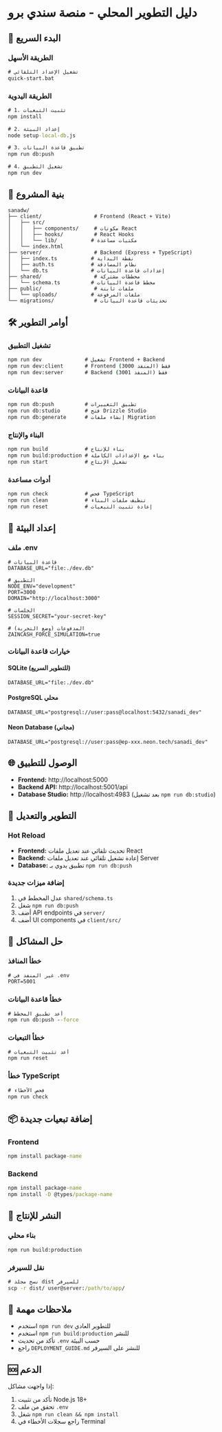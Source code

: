 # دليل التطوير المحلي - منصة سندي برو

## 🚀 البدء السريع

### الطريقة الأسهل
```cmd
# تشغيل الإعداد التلقائي
quick-start.bat
```

### الطريقة اليدوية
```cmd
# 1. تثبيت التبعيات
npm install

# 2. إعداد البيئة
node setup-local-db.js

# 3. تطبيق قاعدة البيانات
npm run db:push

# 4. تشغيل التطبيق
npm run dev
```

## 📁 بنية المشروع

```
sanadw/
├── client/                 # Frontend (React + Vite)
│   ├── src/
│   │   ├── components/     # مكونات React
│   │   ├── hooks/          # React Hooks
│   │   └── lib/           # مكتبات مساعدة
│   └── index.html
├── server/                 # Backend (Express + TypeScript)
│   ├── index.ts           # نقطة البداية
│   ├── auth.ts            # نظام المصادقة
│   └── db.ts              # إعدادات قاعدة البيانات
├── shared/                 # مخططات مشتركة
│   └── schema.ts          # مخطط قاعدة البيانات
├── public/                 # ملفات ثابتة
│   └── uploads/           # ملفات المرفوعة
└── migrations/             # تحديثات قاعدة البيانات
```

## 🛠️ أوامر التطوير

### تشغيل التطبيق
```cmd
npm run dev              # تشغيل Frontend + Backend
npm run dev:client       # Frontend فقط (المنفذ 3000)
npm run dev:server       # Backend فقط (المنفذ 3001)
```

### قاعدة البيانات
```cmd
npm run db:push          # تطبيق التغييرات
npm run db:studio        # فتح Drizzle Studio
npm run db:generate      # إنشاء ملفات Migration
```

### البناء والإنتاج
```cmd
npm run build            # بناء للإنتاج
npm run build:production # بناء مع الإعدادات الكاملة
npm run start            # تشغيل الإنتاج
```

### أدوات مساعدة
```cmd
npm run check            # فحص TypeScript
npm run clean            # تنظيف ملفات البناء
npm run reset            # إعادة تثبيت التبعيات
```

## 🔧 إعداد البيئة

### ملف .env
```env
# قاعدة البيانات
DATABASE_URL="file:./dev.db"

# التطبيق
NODE_ENV="development"
PORT=3000
DOMAIN="http://localhost:3000"

# الجلسات
SESSION_SECRET="your-secret-key"

# المدفوعات (وضع التجربة)
ZAINCASH_FORCE_SIMULATION=true
```

### خيارات قاعدة البيانات

#### SQLite (للتطوير السريع)
```env
DATABASE_URL="file:./dev.db"
```

#### PostgreSQL محلي
```env
DATABASE_URL="postgresql://user:pass@localhost:5432/sanadi_dev"
```

#### Neon Database (مجاني)
```env
DATABASE_URL="postgresql://user:pass@ep-xxx.neon.tech/sanadi_dev"
```

## 🌐 الوصول للتطبيق

- **Frontend:** http://localhost:5000
- **Backend API:** http://localhost:5001/api
- **Database Studio:** http://localhost:4983 (بعد تشغيل `npm run db:studio`)

## 🔄 التطوير والتعديل

### Hot Reload
- **Frontend:** تحديث تلقائي عند تعديل ملفات React
- **Backend:** إعادة تشغيل تلقائي عند تعديل ملفات Server
- **Database:** تطبيق يدوي بـ `npm run db:push`

### إضافة ميزات جديدة
1. عدل المخطط في `shared/schema.ts`
2. شغل `npm run db:push`
3. أضف API endpoints في `server/`
4. أضف UI components في `client/src/`

## 🐛 حل المشاكل

### خطأ المنافذ
```cmd
# غير المنفذ في .env
PORT=5001
```

### خطأ قاعدة البيانات
```cmd
# أعد تطبيق المخطط
npm run db:push --force
```

### خطأ التبعيات
```cmd
# أعد تثبيت التبعيات
npm run reset
```

### خطأ TypeScript
```cmd
# فحص الأخطاء
npm run check
```

## 📦 إضافة تبعيات جديدة

### Frontend
```cmd
npm install package-name
```

### Backend
```cmd
npm install package-name
npm install -D @types/package-name
```

## 🚀 النشر للإنتاج

### بناء محلي
```cmd
npm run build:production
```

### نقل للسيرفر
```cmd
# نسخ مجلد dist للسيرفر
scp -r dist/ user@server:/path/to/app/
```

## 📝 ملاحظات مهمة

- استخدم `npm run dev` للتطوير العادي
- استخدم `npm run build:production` للنشر
- تأكد من تحديث `.env` حسب البيئة
- راجع `DEPLOYMENT_GUIDE.md` للنشر على السيرفر

## 🆘 الدعم

إذا واجهت مشاكل:
1. تأكد من تثبيت Node.js 18+
2. تحقق من ملف `.env`
3. شغل `npm run clean && npm install`
4. راجع سجلات الأخطاء في Terminal
